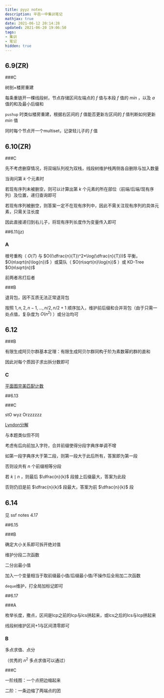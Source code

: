```yaml
---
title: pyyz notes
description: 平邑一中集训笔记
mathjax: true
date: 2021-06-12 20:14:28
updated: 2021-06-20 19:06:50
tags: 
- 集训
- 笔记
hidden: true
---
```


## 6.9(ZR)

###C

树剖+楼房重建

每条重链开一棵线段树，节点存储区间左端点的 $f$ 值与本段 $f$ 值的 $min$ ，以及 $a$ 值的和及最小后缀和

`pushup` 时类似楼房重建，根据右区间的 $f$ 值能否更新左区间的 $f$ 值判断如何更新 $min$ 值

同时每个节点开一个multiset，记录轻儿子的 $f$ 值

## 6.10(ZR)

###C

先不考虑删穿情况，将双端队列视为双栈，线段树维护栈两侧各自删除与加入数量

当询问第 $k$ 个元素时

若现有序列未被删空，则可以计算出第 $k$ 个元素的所在部位（前端/后端/现有序列）及位置，递归查询即可

若现有序列被删空，则答案一定不在现有序列中，因此不需关注现有序列的具体元素，只需关注长度

因此直接递归到右儿子，将现有序列长度作为变量传入即可

##6.11(jz)

### A

根号重构（ $O(T)$ 与 $O((\dfrac{n}{T})^2*\log(\dfrac{n}{T}))$ 平衡， $O(n\sqrt{n}\log{n})$ ）或莫队（ $O(n\sqrt{n}\log{n})$ ）或 KD-Tree $O(n\sqrt{n})$

前两者吊打后者

###B

退背包，因不互质无法正常退背包

按照 $1,n,2,n-1,...,n/2,n/2+1$ 顺序加入，维护前后缀和合并背包（由于只需一处点值，复杂度为 $O(n^2)$ ）或分治均可

## 6.12

###B

有限生成阿贝尔群基本定理：有限生成阿贝尔群同构于阶为素数幂的群的直和

因此对每个质因子求出拆分数即可

### C

[平面图完美匹配计数](https://www.cnblogs.com/jz-597/p/13935537.html)

##6.13

###C

stO wyz Orzzzzzz

[Lyndon分解](https://blog.csdn.net/luositing/article/details/104090246)

与本题类似但不同

考虑有后向前加入字符，合并前缀使得分段字典序单调不增

如第一段字典序大于第二段，则第一段大于此后所有，答案即为第一段

否则设共有 $n$ 个前缀相等分段

若 $k\mid n$ ，则最后 $\dfrac{n}{k}$ 段接上后缀最大，答案为此段

否则仍旧是前 $\dfrac{n}{k}$ 段最大，答案为前 $\dfrac{n}{k}$ 段

## 6.14

见 ssf notes 4.17

##6.15

###B

确定大小关系即可拆开绝对值

维护分段二次函数

二分出最小值

加入一个变量相当于取前缀最小值/后缀最小值/不操作后全局加二次函数

`deque`维护，打全局加标记即可

##6.17

###A

枚举长度，撒点，区间是lcp之前的lcp与lcs拼起来，或lcs之后的lcs与lcp拼起来

线段树维护区间+1与区间清零即可

### B

多点求值、点分

（优秀的 $n^2$ 多点求值可以通过）

###C

一阶线图：一个点把边缩起来

二阶：一条边缩了两端点的团
